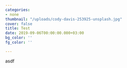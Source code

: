 ```yaml
---
categories:
- none
thumbnail: "/uploads/cody-davis-253925-unsplash.jpg"
cover: false
title: Test
date: 2019-09-06T00:00:00.000+03:00
bg_color: ''
fg_color: ''

---
```

asdf
